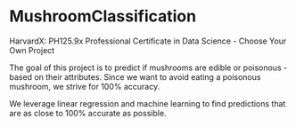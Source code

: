 # MushroomClassification
HarvardX: PH125.9x Professional Certificate in Data Science - Choose Your Own Project

The goal of this project is to predict if mushrooms are edible or poisonous - based on their attributes. Since we want to avoid eating a poisonous mushroom, we strive for 100% accuracy.

We leverage linear regression and machine learning to find predictions that are as close to 100% accurate as possible.

